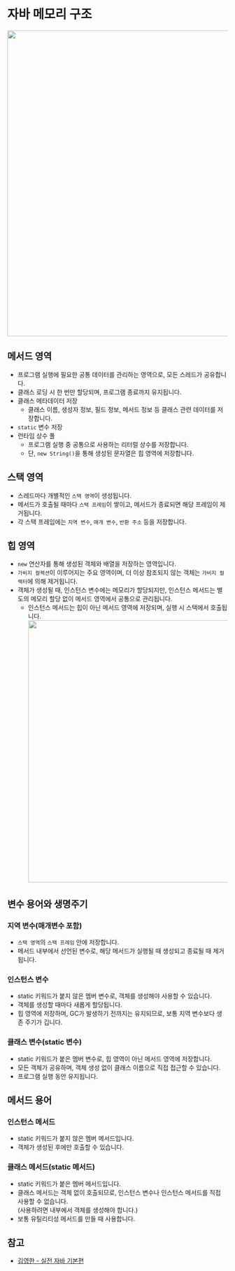 # 자바 메모리 구조

<img src="https://github.com/yonghyeonpark/Java-Study/assets/126778700/d473c663-9158-4fe7-8b11-ef63feee09e7" width="700">

## 메서드 영역

- 프로그램 실행에 필요한 공통 데이터를 관리하는 영역으로, 모든 스레드가 공유합니다.
- 클래스 로딩 시 한 번만 할당되며, 프로그램 종료까지 유지됩니다.
- 클래스 메타데이터 저장
  - 클래스 이름, 생성자 정보, 필드 정보, 메서드 정보 등 클래스 관련 데이터를 저장합니다.
- `static` 변수 저장
- 런타임 상수 풀
  - 프로그램 실행 중 공통으로 사용하는 리터럴 상수를 저장합니다.
  - 단, `new String()`을 통해 생성된 문자열은 힙 영역에 저장합니다.

## 스택 영역

- 스레드마다 개별적인 `스택 영역`이 생성됩니다.
- 메서드가 호출될 때마다 `스택 프레임`이 쌓이고, 메서드가 종료되면 해당 프레임이 제거됩니다.
- 각 스택 프레임에는 `지역 변수`, `매개 변수`, `반환 주소` 등을 저장합니다.

## 힙 영역

- `new` 연산자를 통해 생성된 객체와 배열을 저장하는 영역입니다.
- `가비지 컬렉션`이 이루어지는 주요 영역이며, 더 이상 참조되지 않는 객체는 `가비지 컬렉터`에 의해 제거됩니다.
- 객체가 생성될 때, 인스턴스 변수에는 메모리가 할당되지만, 인스턴스 메서드는 별도의 메모리 할당 없이 메서드 영역에서 공통으로 관리됩니다.
  - 인스턴스 메서드는 힙이 아닌 메서드 영역에 저장되며, 실행 시 스택에서 호출됩니다.<br>
  <img src="https://github.com/yonghyeonpark/Java-Study/assets/126778700/56e865aa-4586-4add-9a03-845d0ca430eb" width="600"><br>

## 변수 용어와 생명주기

### 지역 변수(매개변수 포함)

- `스택 영역`의 `스택 프레임` 안에 저장합니다.
- 메서드 내부에서 선언된 변수로, 해당 메서드가 실행될 때 생성되고 종료될 때 제거됩니다.

### 인스턴스 변수

- static 키워드가 붙지 않은 멤버 변수로, 객체를 생성해야 사용할 수 있습니다.
- 객체를 생성할 때마다 새롭게 할당됩니다.
- 힙 영역에 저장하며, GC가 발생하기 전까지는 유지되므로, 보통 지역 변수보다 생존 주기가 깁니다.

### 클래스 변수(static 변수)

- static 키워드가 붙은 멤버 변수로, 힙 영역이 아닌 메서드 영역에 저장합니다.
- 모든 객체가 공유하며, 객체 생성 없이 클래스 이름으로 직접 접근할 수 있습니다. 
- 프로그램 실행 동안 유지됩니다.

## 메서드 용어

### 인스턴스 메서드

- static 키워드가 붙지 않은 멤버 메서드입니다.
- 객체가 생성된 후에만 호출할 수 있습니다.

### 클래스 메서드(static 메서드)

- static 키워드가 붙은 멤버 메서드입니다.
- 클래스 메서드는 객체 없이 호출되므로, 인스턴스 변수나 인스턴스 메서드를 직접 사용할 수 없습니다.
<br>(사용하려면 내부에서 객체를 생성해야 합니다.)
- 보통 유틸리티성 메서드를 만들 때 사용합니다.

## 참고

- [김영한 - 실전 자바 기본편](https://www.inflearn.com/course/%EA%B9%80%EC%98%81%ED%95%9C%EC%9D%98-%EC%8B%A4%EC%A0%84-%EC%9E%90%EB%B0%94-%EA%B8%B0%EB%B3%B8%ED%8E%B8)